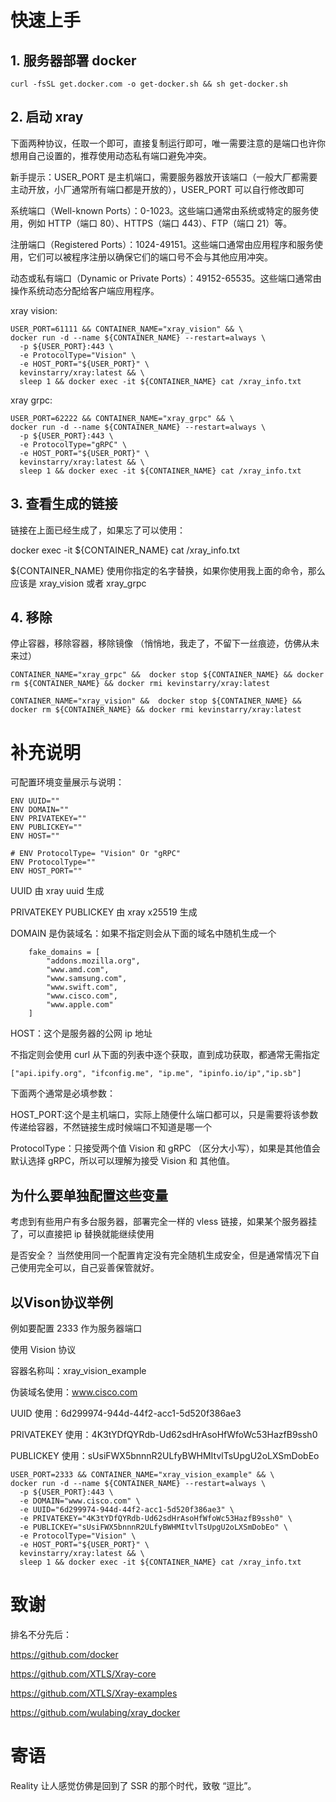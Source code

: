 # 快速上手

## 1. 服务器部署 docker

```curl -fsSL get.docker.com -o get-docker.sh && sh get-docker.sh```

## 2. 启动 xray
下面两种协议，任取一个即可，直接复制运行即可，唯一需要注意的是端口也许你想用自己设置的，推荐使用动态私有端口避免冲突。


新手提示：USER_PORT 是主机端口，需要服务器放开该端口（一般大厂都需要主动开放，小厂通常所有端口都是开放的），USER_PORT 可以自行修改即可

系统端口（Well-known Ports）：0-1023。这些端口通常由系统或特定的服务使用，例如 HTTP（端口 80）、HTTPS（端口 443）、FTP（端口 21）等。

注册端口（Registered Ports）：1024-49151。这些端口通常由应用程序和服务使用，它们可以被程序注册以确保它们的端口号不会与其他应用冲突。

动态或私有端口（Dynamic or Private Ports）：49152-65535。这些端口通常由操作系统动态分配给客户端应用程序。

xray vision:
```
USER_PORT=61111 && CONTAINER_NAME="xray_vision" && \
docker run -d --name ${CONTAINER_NAME} --restart=always \
  -p ${USER_PORT}:443 \
  -e ProtocolType="Vision" \
  -e HOST_PORT="${USER_PORT}" \
  kevinstarry/xray:latest && \
  sleep 1 && docker exec -it ${CONTAINER_NAME} cat /xray_info.txt
```

xray grpc:
```
USER_PORT=62222 && CONTAINER_NAME="xray_grpc" && \
docker run -d --name ${CONTAINER_NAME} --restart=always \
  -p ${USER_PORT}:443 \
  -e ProtocolType="gRPC" \
  -e HOST_PORT="${USER_PORT}" \
  kevinstarry/xray:latest && \
  sleep 1 && docker exec -it ${CONTAINER_NAME} cat /xray_info.txt
```
## 3. 查看生成的链接
链接在上面已经生成了，如果忘了可以使用：

docker exec -it ${CONTAINER_NAME} cat /xray_info.txt

${CONTAINER_NAME} 使用你指定的名字替换，如果你使用我上面的命令，那么应该是 xray_vision 或者 xray_grpc 

## 4. 移除

停止容器，移除容器，移除镜像  （悄悄地，我走了，不留下一丝痕迹，仿佛从未来过）
```
CONTAINER_NAME="xray_grpc" &&  docker stop ${CONTAINER_NAME} && docker rm ${CONTAINER_NAME} && docker rmi kevinstarry/xray:latest
```
```
CONTAINER_NAME="xray_vision" &&  docker stop ${CONTAINER_NAME} && docker rm ${CONTAINER_NAME} && docker rmi kevinstarry/xray:latest
```

# 补充说明
可配置环境变量展示与说明：
```
ENV UUID=""
ENV DOMAIN=""
ENV PRIVATEKEY=""
ENV PUBLICKEY=""
ENV HOST=""

# ENV ProtocolType= "Vision" Or "gRPC"
ENV ProtocolType=""
ENV HOST_PORT=""
```
 
UUID 由 xray uuid 生成

PRIVATEKEY PUBLICKEY 由 xray x25519 生成

DOMAIN 是伪装域名：如果不指定则会从下面的域名中随机生成一个
```
    fake_domains = [
        "addons.mozilla.org",
        "www.amd.com",
        "www.samsung.com",
        "www.swift.com",
        "www.cisco.com",
        "www.apple.com"
    ]
```

HOST：这个是服务器的公网 ip 地址

不指定则会使用 curl 从下面的列表中逐个获取，直到成功获取，都通常无需指定
```
["api.ipify.org", "ifconfig.me", "ip.me", "ipinfo.io/ip","ip.sb"]
```

下面两个通常是必填参数：

HOST_PORT:这个是主机端口，实际上随便什么端口都可以，只是需要将该参数传递给容器，不然链接生成时候端口不知道是哪一个

ProtocolType：只接受两个值 Vision 和 gRPC （区分大小写），如果是其他值会默认选择 gRPC，所以可以理解为接受 Vision 和 其他值。

## 为什么要单独配置这些变量
考虑到有些用户有多台服务器，部署完全一样的 vless 链接，如果某个服务器挂了，可以直接把 ip 替换就能继续使用

是否安全？ 当然使用同一个配置肯定没有完全随机生成安全，但是通常情况下自己使用完全可以，自己妥善保管就好。

## 以Vison协议举例
例如要配置 2333 作为服务器端口

使用 Vision 协议

容器名称叫：xray_vision_example

伪装域名使用：www.cisco.com

UUID 使用：6d299974-944d-44f2-acc1-5d520f386ae3

PRIVATEKEY 使用：4K3tYDfQYRdb-Ud62sdHrAsoHfWfoWc53HazfB9ssh0

PUBLICKEY 使用：sUsiFWX5bnnnR2ULfyBWHMItvlTsUpgU2oLXSmDobEo

```
USER_PORT=2333 && CONTAINER_NAME="xray_vision_example" && \
docker run -d --name ${CONTAINER_NAME} --restart=always \
  -p ${USER_PORT}:443 \
  -e DOMAIN="www.cisco.com" \
  -e UUID="6d299974-944d-44f2-acc1-5d520f386ae3" \
  -e PRIVATEKEY="4K3tYDfQYRdb-Ud62sdHrAsoHfWfoWc53HazfB9ssh0" \
  -e PUBLICKEY="sUsiFWX5bnnnR2ULfyBWHMItvlTsUpgU2oLXSmDobEo" \
  -e ProtocolType="Vision" \
  -e HOST_PORT="${USER_PORT}" \
  kevinstarry/xray:latest && \
  sleep 1 && docker exec -it ${CONTAINER_NAME} cat /xray_info.txt
```
# 致谢
排名不分先后：

https://github.com/docker

https://github.com/XTLS/Xray-core

https://github.com/XTLS/Xray-examples

https://github.com/wulabing/xray_docker

# 寄语
Reality 让人感觉仿佛是回到了 SSR 的那个时代，致敬 “逗比”。

